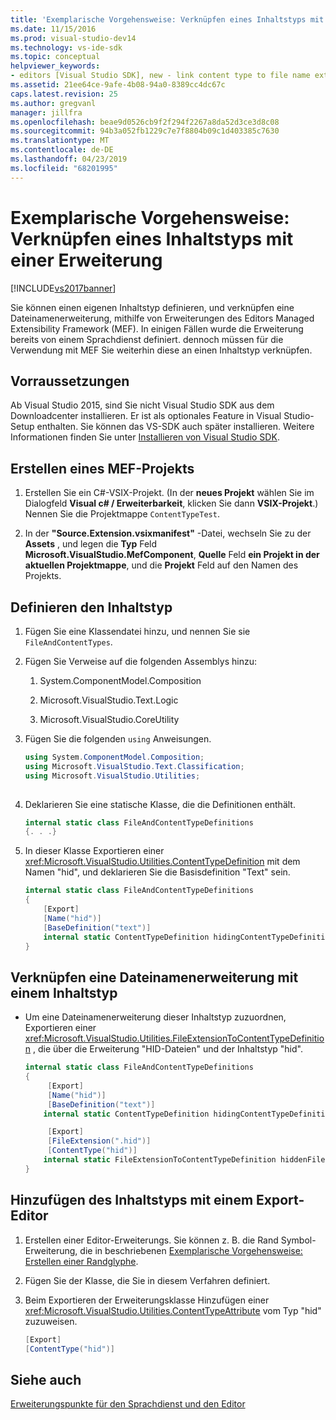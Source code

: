 ```yaml
---
title: 'Exemplarische Vorgehensweise: Verknüpfen eines Inhaltstyps mit einer Dateinamenerweiterung | Microsoft-Dokumentation'
ms.date: 11/15/2016
ms.prod: visual-studio-dev14
ms.technology: vs-ide-sdk
ms.topic: conceptual
helpviewer_keywords:
- editors [Visual Studio SDK], new - link content type to file name extension
ms.assetid: 21ee64ce-9afe-4b08-94a0-8389cc4dc67c
caps.latest.revision: 25
ms.author: gregvanl
manager: jillfra
ms.openlocfilehash: beae9d0526cb9f2f294f2267a8da52d3ce3d8c08
ms.sourcegitcommit: 94b3a052fb1229c7e7f8804b09c1d403385c7630
ms.translationtype: MT
ms.contentlocale: de-DE
ms.lasthandoff: 04/23/2019
ms.locfileid: "68201995"
---
```

# <a name="walkthrough-linking-a-content-type-to-a-file-name-extension"></a>Exemplarische Vorgehensweise: Verknüpfen eines Inhaltstyps mit einer Erweiterung
[!INCLUDE[vs2017banner](../includes/vs2017banner.md)]

Sie können einen eigenen Inhaltstyp definieren, und verknüpfen eine Dateinamenerweiterung, mithilfe von Erweiterungen des Editors Managed Extensibility Framework (MEF). In einigen Fällen wurde die Erweiterung bereits von einem Sprachdienst definiert. dennoch müssen für die Verwendung mit MEF Sie weiterhin diese an einen Inhaltstyp verknüpfen.  
  
## <a name="prerequisites"></a>Vorraussetzungen  
 Ab Visual Studio 2015, sind Sie nicht Visual Studio SDK aus dem Downloadcenter installieren. Er ist als optionales Feature in Visual Studio-Setup enthalten. Sie können das VS-SDK auch später installieren. Weitere Informationen finden Sie unter [Installieren von Visual Studio SDK](../extensibility/installing-the-visual-studio-sdk.md).  
  
## <a name="creating-a-mef-project"></a>Erstellen eines MEF-Projekts  
  
1. Erstellen Sie ein C#-VSIX-Projekt. (In der **neues Projekt** wählen Sie im Dialogfeld **Visual c# / Erweiterbarkeit**, klicken Sie dann **VSIX-Projekt**.) Nennen Sie die Projektmappe `ContentTypeTest`.  
  
2. In der **"Source.Extension.vsixmanifest"** -Datei, wechseln Sie zu der **Assets** , und legen die **Typ** Feld **Microsoft.VisualStudio.MefComponent**, **Quelle** Feld **ein Projekt in der aktuellen Projektmappe**, und die **Projekt** Feld auf den Namen des Projekts.  
  
## <a name="defining-the-content-type"></a>Definieren den Inhaltstyp  
  
1. Fügen Sie eine Klassendatei hinzu, und nennen Sie sie `FileAndContentTypes`.  
  
2. Fügen Sie Verweise auf die folgenden Assemblys hinzu:  
  
    1. System.ComponentModel.Composition  
  
    2. Microsoft.VisualStudio.Text.Logic  
  
    3. Microsoft.VisualStudio.CoreUtility  
  
3. Fügen Sie die folgenden `using` Anweisungen.  
  
    ```csharp  
    using System.ComponentModel.Composition;  
    using Microsoft.VisualStudio.Text.Classification;  
    using Microsoft.VisualStudio.Utilities;  
  
    ```  
  
4. Deklarieren Sie eine statische Klasse, die die Definitionen enthält.  
  
    ```csharp  
    internal static class FileAndContentTypeDefinitions  
    {. . .}  
    ```  
  
5. In dieser Klasse Exportieren einer <xref:Microsoft.VisualStudio.Utilities.ContentTypeDefinition> mit dem Namen "hid", und deklarieren Sie die Basisdefinition "Text" sein.  
  
    ```csharp  
    internal static class FileAndContentTypeDefinitions  
    {  
        [Export]  
        [Name("hid")]  
        [BaseDefinition("text")]  
        internal static ContentTypeDefinition hidingContentTypeDefinition;  
    }  
    ```  
  
## <a name="linking-a-file-name-extension-to-a-content-type"></a>Verknüpfen eine Dateinamenerweiterung mit einem Inhaltstyp  
  
- Um eine Dateinamenerweiterung dieser Inhaltstyp zuzuordnen, Exportieren einer <xref:Microsoft.VisualStudio.Utilities.FileExtensionToContentTypeDefinition> , die über die Erweiterung "HID-Dateien" und der Inhaltstyp "hid".  
  
    ```csharp  
    internal static class FileAndContentTypeDefinitions  
    {  
         [Export]  
         [Name("hid")]  
         [BaseDefinition("text")]  
        internal static ContentTypeDefinition hidingContentTypeDefinition;  
  
         [Export]  
         [FileExtension(".hid")]  
         [ContentType("hid")]  
        internal static FileExtensionToContentTypeDefinition hiddenFileExtensionDefinition;  
    }  
    ```  
  
## <a name="adding-the-content-type-to-an-editor-export"></a>Hinzufügen des Inhaltstyps mit einem Export-Editor  
  
1. Erstellen einer Editor-Erweiterungs. Sie können z. B. die Rand Symbol-Erweiterung, die in beschriebenen [Exemplarische Vorgehensweise: Erstellen einer Randglyphe](../extensibility/walkthrough-creating-a-margin-glyph.md).  
  
2. Fügen Sie der Klasse, die Sie in diesem Verfahren definiert.  
  
3. Beim Exportieren der Erweiterungsklasse Hinzufügen einer <xref:Microsoft.VisualStudio.Utilities.ContentTypeAttribute> vom Typ "hid" zuzuweisen.  
  
    ```csharp  
    [Export]  
    [ContentType("hid")]  
    ```  
  
## <a name="see-also"></a>Siehe auch  
 [Erweiterungspunkte für den Sprachdienst und den Editor](../extensibility/language-service-and-editor-extension-points.md)
